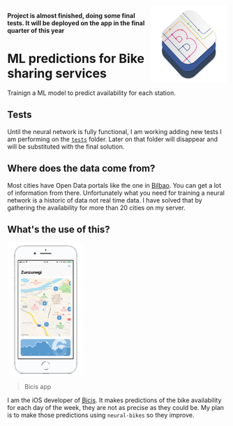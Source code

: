 <img src="resources/neural-bikes_logo.png" width=35% align="right" />

**Project is almost finished, doing some final tests. It will be deployed on the app in the final quarter of this year**

# ML predictions for Bike sharing services

Trainign a ML model to predict availability for each station.

## Tests

Until the neural network is fully functional, I am working adding new tests I am performing on the [`tests`](https://github.com/javierdemartin/neural-bikes/tree/master/tests) folder. Later on that folder will disappear and will be substituted with the final solution.

## Where does the data come from?

Most cities have Open Data portals like the one in [Bilbao](https://www.bilbao.eus/opendata/es/inicio). You can get a lot of information from there. Unfortunately what you need for training a neural network is a historic of data not real time data. I have solved that by gathering the availability for more than 20 cities on my server. 

## What's the use of this?

<img src="resources/bicis.png" width=35% align="center" />

> Bicis app

I am the iOS developer of [Bicis](https://itunes.apple.com/es/app/bicis-bilbon-bizi/id1275889928?mt=8). It makes predictions of the bike availability for each day of the week, they are not as precise as they could be. My plan is to make those predictions using `neural-bikes` so they improve.
